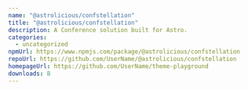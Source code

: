 ```yaml
---
name: "@astrolicious/confstellation"
title: "@astrolicious/confstellation"
description: A Conference solution built for Astro.
categories:
  - uncategorized
npmUrl: https://www.npmjs.com/package/@astrolicious/confstellation
repoUrl: https://github.com/UserName/@astrolicious/confstellation
homepageUrl: https://github.com/UserName/theme-playground
downloads: 8
---
```


